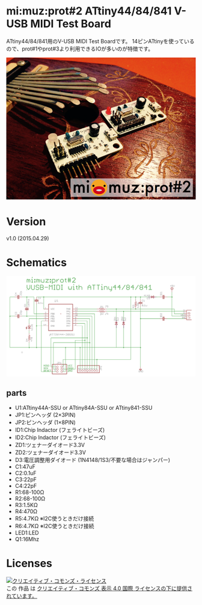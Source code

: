 # mi:muz:prot#2 ATtiny44/84/841 V-USB MIDI Test Board 

ATtiny44/84/841用のV-USB MIDI Test Boardです。
14ピンATtinyを使っているので、prot#1やprot#3より利用できるIOが多いのが特徴です。

![mi:muz:prot#2](mimuz-prot2-img.png)

# Version

v1.0 (2015.04.29)

# Schematics

![mimuz-prot2.png](mimuz-prot2.png)

## parts

- U1:ATtiny44A-SSU or ATtiny84A-SSU or ATtiny841-SSU
- JP1:ピンヘッダ (2×3PIN)
- JP2:ピンヘッダ (1×8PIN)
- ID1:Chip Indactor (フェライトビーズ)
- ID2:Chip Indactor (フェライトビーズ)
- ZD1:ツェナーダイオード3.3V
- ZD2:ツェナーダイオード3.3V
- D3:電圧調整用ダイオード (1N4148/1S3/不要な場合はジャンパー)
- C1:47uF
- C2:0.1uF
- C3:22pF
- C4:22pF
- R1:68-100Ω
- R2:68-100Ω
- R3:1.5KΩ
- R4:470Ω
- R5:4.7KΩ ※I2C使うときだけ接続
- R6:4.7KΩ ※I2C使うときだけ接続
- LED1:LED
- Q1:16Mhz

# Licenses

<a rel="license" href="http://creativecommons.org/licenses/by/4.0/"><img alt="クリエイティブ・コモンズ・ライセンス" style="border-width:0" src="https://i.creativecommons.org/l/by/4.0/88x31.png" /></a><br />この 作品 は <a rel="license" href="http://creativecommons.org/licenses/by/4.0/">クリエイティブ・コモンズ 表示 4.0 国際 ライセンスの下に提供されています。</a>






